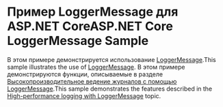 # <a name="aspnet-core-loggermessage-sample"></a><span data-ttu-id="57151-101">Пример LoggerMessage для ASP.NET Core</span><span class="sxs-lookup"><span data-stu-id="57151-101">ASP.NET Core LoggerMessage Sample</span></span>

<span data-ttu-id="57151-102">В этом примере демонстрируется использование [LoggerMessage](https://docs.microsoft.com/dotnet/api/microsoft.extensions.logging.loggermessage).</span><span class="sxs-lookup"><span data-stu-id="57151-102">This sample illustrates the use of [LoggerMessage](https://docs.microsoft.com/dotnet/api/microsoft.extensions.logging.loggermessage).</span></span> <span data-ttu-id="57151-103">В этом примере демонстрируются функции, описываемые в разделе [Высокопроизводительное ведение журналов с помощью LoggerMessage](https://docs.microsoft.com/aspnet/core/fundamentals/logging/loggermessage).</span><span class="sxs-lookup"><span data-stu-id="57151-103">This sample demonstrates the features described in the [High-performance logging with LoggerMessage](https://docs.microsoft.com/aspnet/core/fundamentals/logging/loggermessage) topic.</span></span>
